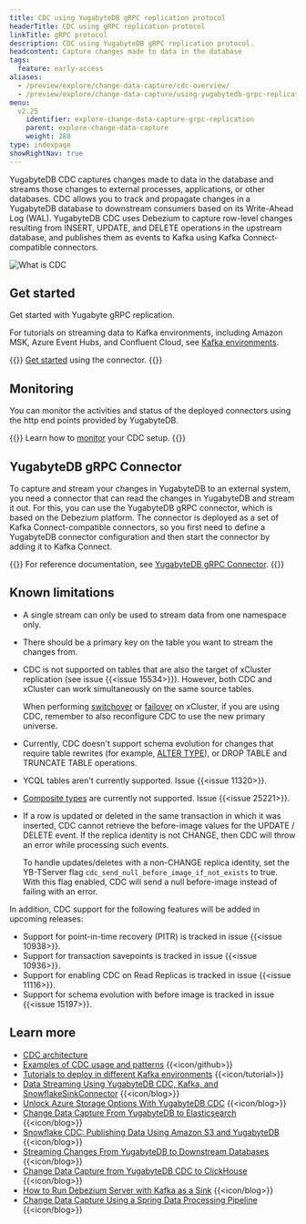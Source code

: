 ```yaml
---
title: CDC using YugabyteDB gRPC replication protocol
headerTitle: CDC using gRPC replication protocol
linkTitle: gRPC protocol
description: CDC using YugabyteDB gRPC replication protocol.
headcontent: Capture changes made to data in the database
tags:
  feature: early-access
aliases:
  - /preview/explore/change-data-capture/cdc-overview/
  - /preview/explore/change-data-capture/using-yugabytedb-grpc-replication/
menu:
  v2.25
    identifier: explore-change-data-capture-grpc-replication
    parent: explore-change-data-capture
    weight: 280
type: indexpage
showRightNav: true
---
```


YugabyteDB CDC captures changes made to data in the database and streams those changes to external processes, applications, or other databases. CDC allows you to track and propagate changes in a YugabyteDB database to downstream consumers based on its Write-Ahead Log (WAL). YugabyteDB CDC uses Debezium to capture row-level changes resulting from INSERT, UPDATE, and DELETE operations in the upstream database, and publishes them as events to Kafka using Kafka Connect-compatible connectors.

![What is CDC](/images/explore/cdc-overview-work.png)

<!--
{{<lead link="./cdc-overview">}}
To know more about the internals of CDC, see [Overview](./cdc-overview).
{{</lead>}}
-->

## Get started

Get started with Yugabyte gRPC replication.

For tutorials on streaming data to Kafka environments, including Amazon MSK, Azure Event Hubs, and Confluent Cloud, see [Kafka environments](/preview/tutorials/cdc-tutorials/).

{{<lead link="./cdc-get-started/">}}
[Get started](./cdc-get-started) using the connector.
{{</lead>}}

## Monitoring

You can monitor the activities and status of the deployed connectors using the http end points provided by YugabyteDB.

{{<lead link="./cdc-monitor/">}}
Learn how to [monitor](./cdc-monitor/) your CDC setup.
{{</lead>}}

## YugabyteDB gRPC Connector

To capture and stream your changes in YugabyteDB to an external system, you need a connector that can read the changes in YugabyteDB and stream it out. For this, you can use the YugabyteDB gRPC connector, which is based on the Debezium platform. The connector is deployed as a set of Kafka Connect-compatible connectors, so you first need to define a YugabyteDB connector configuration and then start the connector by adding it to Kafka Connect.

{{<lead link="./debezium-connector-yugabytedb/">}}
For reference documentation, see [YugabyteDB gRPC Connector](./debezium-connector-yugabytedb/).
{{</lead>}}

## Known limitations

* A single stream can only be used to stream data from one namespace only.
* There should be a primary key on the table you want to stream the changes from.
* CDC is not supported on tables that are also the target of xCluster replication (see issue {{<issue 15534>}}). However, both CDC and xCluster can work simultaneously on the same source tables.

    When performing [switchover](../../../deploy/multi-dc/async-replication/async-transactional-switchover/) or [failover](../../../deploy/multi-dc/async-replication/async-transactional-failover/) on xCluster, if you are using CDC, remember to also reconfigure CDC to use the new primary universe.

* Currently, CDC doesn't support schema evolution for changes that require table rewrites (for example, [ALTER TYPE](../../../api/ysql/the-sql-language/statements/ddl_alter_table/#alter-type-with-table-rewrite)), or DROP TABLE and TRUNCATE TABLE operations.
* YCQL tables aren't currently supported. Issue {{<issue 11320>}}.
* [Composite types](../../../explore/ysql-language-features/data-types#composite-types) are currently not supported. Issue {{<issue 25221>}}.

* If a row is updated or deleted in the same transaction in which it was inserted, CDC cannot retrieve the before-image values for the UPDATE / DELETE event. If the replica identity is not CHANGE, then CDC will throw an error while processing such events.

    To handle updates/deletes with a non-CHANGE replica identity, set the YB-TServer flag `cdc_send_null_before_image_if_not_exists` to true. With this flag enabled, CDC will send a null before-image instead of failing with an error.

In addition, CDC support for the following features will be added in upcoming releases:

* Support for point-in-time recovery (PITR) is tracked in issue {{<issue 10938>}}.
* Support for transaction savepoints is tracked in issue {{<issue 10936>}}.
* Support for enabling CDC on Read Replicas is tracked in issue {{<issue 11116>}}.
* Support for schema evolution with before image is tracked in issue {{<issue 15197>}}.

## Learn more

* [CDC architecture](../../../architecture/docdb-replication/change-data-capture/)
* [Examples of CDC usage and patterns](https://github.com/yugabyte/cdc-examples/tree/main) {{<icon/github>}}
* [Tutorials to deploy in different Kafka environments](/preview/tutorials/cdc-tutorials/) {{<icon/tutorial>}}
* [Data Streaming Using YugabyteDB CDC, Kafka, and SnowflakeSinkConnector](https://www.yugabyte.com/blog/data-streaming-using-yugabytedb-cdc-kafka-and-snowflakesinkconnector/) {{<icon/blog>}}
* [Unlock Azure Storage Options With YugabyteDB CDC](https://www.yugabyte.com/blog/unlocking-azure-storage-options-with-yugabytedb-cdc/) {{<icon/blog>}}
* [Change Data Capture From YugabyteDB to Elasticsearch](https://www.yugabyte.com/blog/change-data-capture-cdc-yugabytedb-elasticsearch/) {{<icon/blog>}}
* [Snowflake CDC: Publishing Data Using Amazon S3 and YugabyteDB](https://www.yugabyte.com/blog/snowflake-cdc-publish-data-using-amazon-s3-yugabytedb/) {{<icon/blog>}}
* [Streaming Changes From YugabyteDB to Downstream Databases](https://www.yugabyte.com/blog/streaming-changes-yugabytedb-cdc-downstream-databases/) {{<icon/blog>}}
* [Change Data Capture from YugabyteDB CDC to ClickHouse](https://www.yugabyte.com/blog/change-data-capture-cdc-yugabytedb-clickhouse/) {{<icon/blog>}}
* [How to Run Debezium Server with Kafka as a Sink](https://www.yugabyte.com/blog/change-data-capture-cdc-run-debezium-server-kafka-sink/) {{<icon/blog>}}
* [Change Data Capture Using a Spring Data Processing Pipeline](https://www.yugabyte.com/blog/change-data-capture-cdc-spring-data-processing-pipeline/) {{<icon/blog>}}
